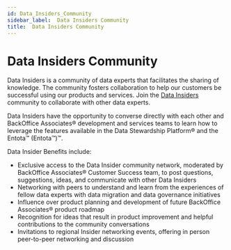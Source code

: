 ```yaml
---
id: Data_Insiders_Community
sidebar_label:  Data Insiders Community
title:  Data Insiders Community
---
```


# Data Insiders Community

Data Insiders is a community of data experts that facilitates the
sharing of knowledge. The community fosters collaboration to help our
customers be successful using our products and services. Join the [Data
Insiders](http://www.boaweb.com/customers/data-insiders/) community to
collaborate with other data experts.

Data Insiders have the opportunity to converse directly with each other
and BackOffice Associates® development and services teams to learn how
to leverage the features available in the Data Stewardship Platform® and
the Entota™ (Entota™)™.

Data Insider Benefits include:

  - Exclusive access to the Data Insider community network, moderated by
    BackOffice Associates® Customer Success team, to post questions,
    suggestions, ideas, and communicate with other Data Insiders
  - Networking with peers to understand and learn from the experiences
    of fellow data experts with data migration and data governance
    initiatives
  - Influence over product planning and development of future BackOffice
    Associates® product roadmap
  - Recognition for ideas that result in product improvement and helpful
    contributions to the community conversations
  - Invitations to regional Insider networking events, offering in
    person peer-to-peer networking and discussion
